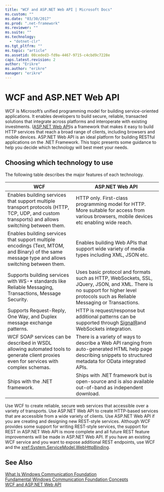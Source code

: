 ```yaml
---
title: "WCF and ASP.NET Web API | Microsoft Docs"
ms.custom: ""
ms.date: "03/30/2017"
ms.prod: ".net-framework"
ms.reviewer: ""
ms.suite: ""
ms.technology: 
  - "dotnet-clr"
ms.tgt_pltfrm: ""
ms.topic: "article"
ms.assetid: 08ceded3-fd9a-4467-9715-c4cbd9c7228e
caps.latest.revision: 2
author: "Erikre"
ms.author: "erikre"
manager: "erikre"
---
```

# WCF and ASP.NET Web API
WCF is Microsoft’s unified programming model for building service-oriented applications. It enables developers to build secure, reliable, transacted solutions that integrate across platforms and interoperate with existing investments. ([ASP.NET Web API](http://www.asp.net/web-api)is a framework that makes it easy to build HTTP services that reach a broad range of clients, including browsers and mobile devices. ASP.NET Web API is an ideal platform for building RESTful applications on the .NET Framework. This topic presents some guidance to help you decide which technology will best meet your needs.  
  
## Choosing which technology to use  
 The following table describes the major features of each technology.  
  
|WCF|ASP.NET Web API|  
|---------|---------------------|  
|Enables building services that support multiple transport protocols (HTTP, TCP, UDP, and custom transports) and allows switching between them.|HTTP only. First-class programming model for HTTP. More suitable for access from various browsers, mobile devices etc enabling wide reach.|  
|Enables building services that support multiple encodings (Text, MTOM, and Binary) of the same message type and allows switching between them.|Enables building Web APIs that support wide variety of media types including XML, JSON etc.|  
|Supports building services with WS-* standards like Reliable Messaging, Transactions, Message Security.|Uses basic protocol and formats such as HTTP, WebSockets, SSL, JQuery, JSON, and XML. There is no support for higher level protocols such as Reliable Messaging or Transactions.|  
|Supports Request-Reply, One Way, and Duplex message exchange patterns.|HTTP is request/response but additional patterns can be supported through [SignalR](https://github.com/SignalR/SignalR)and WebSockets integration.|  
|WCF SOAP services can be described in WSDL allowing automated tools to generate client proxies even for services with complex schemas.|There is a variety of ways to describe a Web API ranging from auto-generated HTML help page describing snippets to structured metadata for OData integrated APIs.|  
|Ships with the .NET framework.|Ships with .NET framework but is open-source and is also available out-of-band as independent download.|  
  
 Use WCF to create reliable, secure web services that accessible over a variety of transports. Use ASP.NET Web API to create HTTP-based services that are accessible from a wide variety of clients. Use ASP.NET Web API if you are creating and designing new REST-style services. Although WCF provides some support for writing REST-style services, the support for REST in ASP.NET Web API is more complete and all future REST feature improvements will be made in ASP.NET Web API. If you have an existing WCF service and you want to expose additional REST endpoints, use WCF and the <xref:System.ServiceModel.WebHttpBinding>.  
  
## See Also  
 [What Is Windows Communication Foundation](../../../docs/framework/wcf/whats-wcf.md)   
 [Fundamental Windows Communication Foundation Concepts](../../../docs/framework/wcf/fundamental-concepts.md)   
 [WCF and ASP.NET Web API](../../../docs/framework/wcf/wcf-and-aspnet-web-api.md)